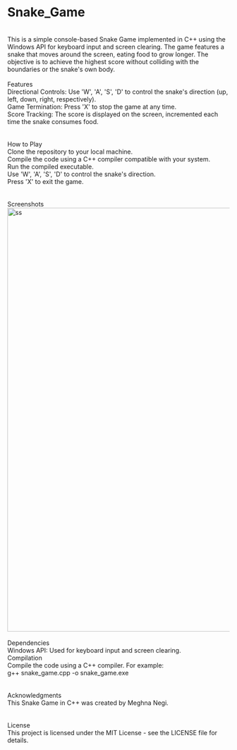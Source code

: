# Snake_Game
<br>
This is a simple console-based Snake Game implemented in C++ using the Windows API for keyboard input and screen clearing. The game features a snake that moves around the screen, eating food to grow longer. The objective is to achieve the highest score without colliding with the boundaries or the snake's own body.
<br>
<br>
Features
<br>
Directional Controls: Use 'W', 'A', 'S', 'D' to control the snake's direction (up, left, down, right, respectively).<br>
Game Termination: Press 'X' to stop the game at any time.<br>
Score Tracking: The score is displayed on the screen, incremented each time the snake consumes food.<br>
<br>
<br>
 How to Play<br>
Clone the repository to your local machine.<br>
Compile the code using a C++ compiler compatible with your system.<br>
Run the compiled executable.<br>
Use 'W', 'A', 'S', 'D' to control the snake's direction.<br>
Press 'X' to exit the game.<br>
<br>
<br>
Screenshots<br>
<img width="962" alt="ss" src="https://github.com/meghnanegi02/Snake_Game/assets/122456280/51ad7951-24f5-4a81-bea6-56cc0c18c052">
<br>
<br>
Dependencies
<br>
Windows API: Used for keyboard input and screen clearing.
<br>
Compilation
<br>
Compile the code using a C++ compiler. For example:<br>
g++ snake_game.cpp -o snake_game.exe
<br><br><br>
Acknowledgments<br>
This Snake Game in C++ was created by Meghna Negi.
<br><br><br>
License<br>
This project is licensed under the MIT License - see the LICENSE file for details.

